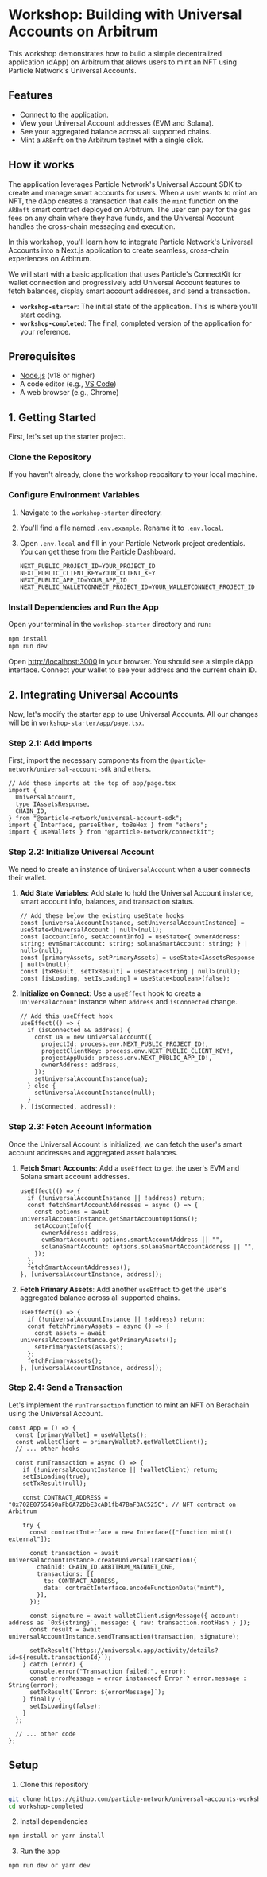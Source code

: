 # Workshop: Building with Universal Accounts on Arbitrum

This workshop demonstrates how to build a simple decentralized application (dApp) on Arbitrum that allows users to mint an NFT using Particle Network's Universal Accounts.

## Features

- Connect to the application.
- View your Universal Account addresses (EVM and Solana).
- See your aggregated balance across all supported chains.
- Mint a `ARBnft` on the Arbitrum testnet with a single click.

## How it works

The application leverages Particle Network's Universal Account SDK to create and manage smart accounts for users. When a user wants to mint an NFT, the dApp creates a transaction that calls the `mint` function on the `ARBnft` smart contract deployed on Arbitrum. The user can pay for the gas fees on any chain where they have funds, and the Universal Account handles the cross-chain messaging and execution.

In this workshop, you'll learn how to integrate Particle Network's Universal Accounts into a Next.js application to create seamless, cross-chain experiences on Arbitrum.

We will start with a basic application that uses Particle's ConnectKit for wallet connection and progressively add Universal Account features to fetch balances, display smart account addresses, and send a transaction.

- **`workshop-starter`**: The initial state of the application. This is where you'll start coding.
- **`workshop-completed`**: The final, completed version of the application for your reference.

## Prerequisites

- [Node.js](https://nodejs.org/en) (v18 or higher)
- A code editor (e.g., [VS Code](https://code.visualstudio.com/))
- A web browser (e.g., Chrome)

## 1. Getting Started

First, let's set up the starter project.

### Clone the Repository

If you haven't already, clone the workshop repository to your local machine.

### Configure Environment Variables

1.  Navigate to the `workshop-starter` directory.
2.  You'll find a file named `.env.example`. Rename it to `.env.local`.
3.  Open `.env.local` and fill in your Particle Network project credentials. You can get these from the [Particle Dashboard](https://dashboard.particle.network).

    ```
    NEXT_PUBLIC_PROJECT_ID=YOUR_PROJECT_ID
    NEXT_PUBLIC_CLIENT_KEY=YOUR_CLIENT_KEY
    NEXT_PUBLIC_APP_ID=YOUR_APP_ID
    NEXT_PUBLIC_WALLETCONNECT_PROJECT_ID=YOUR_WALLETCONNECT_PROJECT_ID
    ```

### Install Dependencies and Run the App

Open your terminal in the `workshop-starter` directory and run:

```bash
npm install
npm run dev
```

Open [http://localhost:3000](http://localhost:3000) in your browser. You should see a simple dApp interface. Connect your wallet to see your address and the current chain ID.

## 2. Integrating Universal Accounts

Now, let's modify the starter app to use Universal Accounts. All our changes will be in `workshop-starter/app/page.tsx`.

### Step 2.1: Add Imports

First, import the necessary components from the `@particle-network/universal-account-sdk` and `ethers`.

```tsx
// Add these imports at the top of app/page.tsx
import {
  UniversalAccount,
  type IAssetsResponse,
  CHAIN_ID,
} from "@particle-network/universal-account-sdk";
import { Interface, parseEther, toBeHex } from "ethers";
import { useWallets } from "@particle-network/connectkit";
```

### Step 2.2: Initialize Universal Account

We need to create an instance of `UniversalAccount` when a user connects their wallet.

1.  **Add State Variables**: Add state to hold the Universal Account instance, smart account info, balances, and transaction status.

    ```tsx
    // Add these below the existing useState hooks
    const [universalAccountInstance, setUniversalAccountInstance] = useState<UniversalAccount | null>(null);
    const [accountInfo, setAccountInfo] = useState<{ ownerAddress: string; evmSmartAccount: string; solanaSmartAccount: string; } | null>(null);
    const [primaryAssets, setPrimaryAssets] = useState<IAssetsResponse | null>(null);
    const [txResult, setTxResult] = useState<string | null>(null);
    const [isLoading, setIsLoading] = useState<boolean>(false);
    ```

2.  **Initialize on Connect**: Use a `useEffect` hook to create a `UniversalAccount` instance when `address` and `isConnected` change.

    ```tsx
    // Add this useEffect hook
    useEffect(() => {
      if (isConnected && address) {
        const ua = new UniversalAccount({
          projectId: process.env.NEXT_PUBLIC_PROJECT_ID!,
          projectClientKey: process.env.NEXT_PUBLIC_CLIENT_KEY!,
          projectAppUuid: process.env.NEXT_PUBLIC_APP_ID!,
          ownerAddress: address,
        });
        setUniversalAccountInstance(ua);
      } else {
        setUniversalAccountInstance(null);
      }
    }, [isConnected, address]);
    ```

### Step 2.3: Fetch Account Information

Once the Universal Account is initialized, we can fetch the user's smart account addresses and aggregated asset balances.

1.  **Fetch Smart Accounts**: Add a `useEffect` to get the user's EVM and Solana smart account addresses.

    ```tsx
    useEffect(() => {
      if (!universalAccountInstance || !address) return;
      const fetchSmartAccountAddresses = async () => {
        const options = await universalAccountInstance.getSmartAccountOptions();
        setAccountInfo({
          ownerAddress: address,
          evmSmartAccount: options.smartAccountAddress || "",
          solanaSmartAccount: options.solanaSmartAccountAddress || "",
        });
      };
      fetchSmartAccountAddresses();
    }, [universalAccountInstance, address]);
    ```

2.  **Fetch Primary Assets**: Add another `useEffect` to get the user's aggregated balance across all supported chains.

    ```tsx
    useEffect(() => {
      if (!universalAccountInstance || !address) return;
      const fetchPrimaryAssets = async () => {
        const assets = await universalAccountInstance.getPrimaryAssets();
        setPrimaryAssets(assets);
      };
      fetchPrimaryAssets();
    }, [universalAccountInstance, address]);
    ```

### Step 2.4: Send a Transaction

Let's implement the `runTransaction` function to mint an NFT on Berachain using the Universal Account.

```tsx
const App = () => {
  const [primaryWallet] = useWallets();
  const walletClient = primaryWallet?.getWalletClient();
  // ... other hooks

  const runTransaction = async () => {
    if (!universalAccountInstance || !walletClient) return;
    setIsLoading(true);
    setTxResult(null);

    const CONTRACT_ADDRESS = "0x702E0755450aFb6A72DbE3cAD1fb47BaF3AC525C"; // NFT contract on Arbitrum

    try {
      const contractInterface = new Interface(["function mint() external"]);

      const transaction = await universalAccountInstance.createUniversalTransaction({
        chainId: CHAIN_ID.ARBITRUM_MAINNET_ONE,
        transactions: [{
          to: CONTRACT_ADDRESS,
          data: contractInterface.encodeFunctionData("mint"),
        }],
      });

      const signature = await walletClient.signMessage({ account: address as `0x${string}`, message: { raw: transaction.rootHash } });
      const result = await universalAccountInstance.sendTransaction(transaction, signature);

      setTxResult(`https://universalx.app/activity/details?id=${result.transactionId}`);
    } catch (error) {
      console.error("Transaction failed:", error);
      const errorMessage = error instanceof Error ? error.message : String(error);
      setTxResult(`Error: ${errorMessage}`);
    } finally {
      setIsLoading(false);
    }
  };

  // ... other code
};
```


## Setup

1. Clone this repository

```bash
git clone https://github.com/particle-network/universal-accounts-workshop.git
cd workshop-completed
```

2. Install dependencies

```bash
npm install or yarn install
```

3. Run the app

```bash
npm run dev or yarn dev
```
